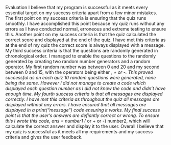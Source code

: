 Evaluation
I believe that my program is successful as it meets every essential target on my success criteria apart from a few minor mistakes. The first point on my success criteria is ensuring that the quiz runs smoothly. I have accomplished this point because my quiz runs without any errors as I have conducted normal, erroneous and extreme testing to ensure this. Another point on my success criteria is that the quiz calculated the correct score and displayed at the end of the quiz. I have met this criteria as at the end of my quiz the correct score is always displayed with a message.
My third success criteria is that the questions are randomly generated in chronological order. I managed to enable the questions to the randomly generated by creating two random number generators and a random operator. My first random number was between 0 and 20 and my second between 0 and 15, with the operators being either *, + or -. This proved successful as on each quiz 10 random questions were generated, none being the same. However I did not manage to create a code which displayed each question number as I did not know the code and didn’t have enough time.
My fourth success criteria is that all messages are displayed correctly. I have met this criteria as throughout the quiz all messages are displayed without any errors. I have ensured that all messages are displayed in a print(“message”) code ensuring it works. My final success point is that the user’s answers are defiantly correct or wrong. To ensure this I wrote this code, ans = number1 (* or + or -) number2, which will calculate the correct answer and display it to the user.
Overall I believe that my quiz is successful as it meets all my requirements and my success criteria and gives the user feedback.
